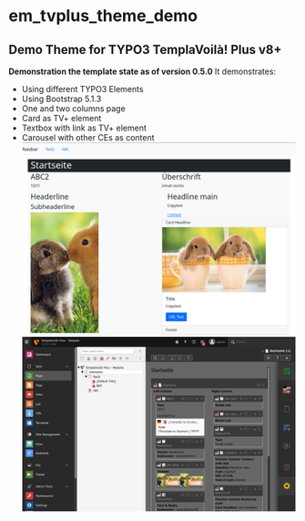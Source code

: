 # em_tvplus_theme_demo
## Demo Theme for TYPO3 TemplaVoilà! Plus v8+

**Demonstration the template state as of version 0.5.0**
It demonstrates:
* Using different TYPO3 Elements
* Using Bootstrap 5.1.3
* One and two columns page
* Card as TV+ element
* Textbox with link as TV+ element
* Carousel with other CEs as content
![The two columns page with TYPO3 standard and TV+ content elements](https://raw.githubusercontent.com/extrameile/em_tvplus_theme_demo/master/Documentation/Screenshot_20220426_processed.png)
![TV+ backend preview of the page](https://raw.githubusercontent.com/extrameile/em_tvplus_theme_demo/master/Documentation/Screenshot_20220426_backend.png)
